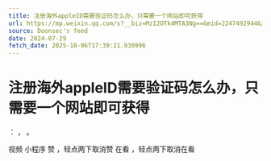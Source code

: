 ```yaml
---
title: 注册海外appleID需要验证码怎么办，只需要一个网站即可获得
url: https://mp.weixin.qq.com/s?__biz=MzI2OTk4MTA3Ng==&mid=2247492944&idx=1&sn=4e3a5bf86eb29b74974110f5b4b75756
source: Doonsec's feed
date: 2024-07-29
fetch_date: 2025-10-06T17:39:21.930996
---
```


# 注册海外appleID需要验证码怎么办，只需要一个网站即可获得

：
，
。

视频
小程序
赞
，轻点两下取消赞
在看
，轻点两下取消在看